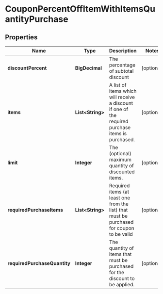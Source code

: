 

# CouponPercentOffItemWithItemsQuantityPurchase


## Properties

| Name | Type | Description | Notes |
|------------ | ------------- | ------------- | -------------|
|**discountPercent** | **BigDecimal** | The percentage of subtotal discount |  [optional] |
|**items** | **List&lt;String&gt;** | A list of items which will receive a discount if one of the required purchase items is purchased. |  [optional] |
|**limit** | **Integer** | The (optional) maximum quantity of discounted items. |  [optional] |
|**requiredPurchaseItems** | **List&lt;String&gt;** | Required items (at least one from the list) that must be purchased for coupon to be valid |  [optional] |
|**requiredPurchaseQuantity** | **Integer** | The quantity of items that must be purchased for the discount to be applied. |  [optional] |



